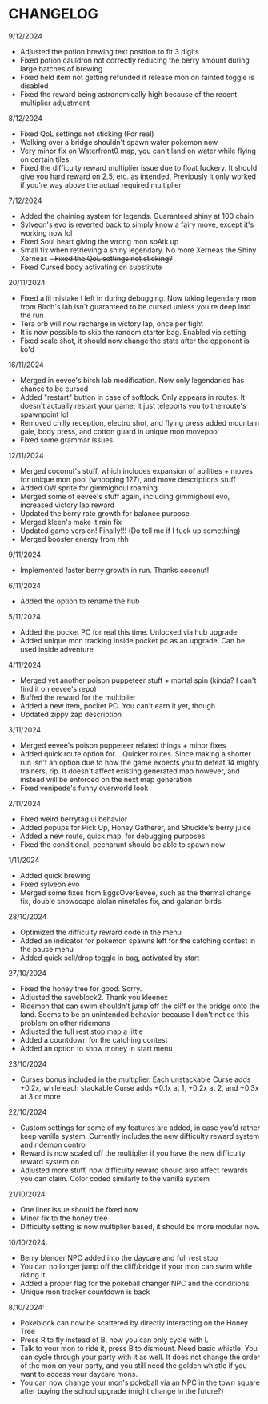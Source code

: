 # CHANGELOG

9/12/2024
- Adjusted the potion brewing text position to fit 3 digits
- Fixed potion cauldron not correctly reducing the berry amount during large batches of brewing
- Fixed held item not getting refunded if release mon on fainted toggle is disabled
- Fixed the reward being astronomically high because of the recent multiplier adjustment

8/12/2024
- Fixed QoL settings not sticking (For real)
- Walking over a bridge shouldn't spawn water pokemon now
- Very minor fix on Waterfront0 map, you can't land on water while flying on certain tiles
- Fixed the difficulty reward multiplier issue due to float fuckery. It should give you hard reward on 2.5, etc. as intended. Previously it only worked if you're way above the actual required multiplier

7/12/2024
- Added the chaining system for legends. Guaranteed shiny at 100 chain
- Sylveon's evo is reverted back to simply know a fairy move, except it's working now lol
- Fixed Soul heart giving the wrong mon spAtk up
- Small fix when retrieving a shiny legendary. No more Xerneas the Shiny Xerneas
~~- Fixed the QoL settings not sticking?~~
- Fixed Cursed body activating on substitute

20/11/2024
- Fixed a lil mistake I left in during debugging. Now taking legendary mon from Birch's lab isn't guaranteed to be cursed unless you're deep into the run
- Tera orb will now recharge in victory lap, once per fight
- It is now possible to skip the random starter bag. Enabled via setting
- Fixed scale shot, it should now change the stats after the opponent is ko'd

16/11/2024
- Merged in eevee's birch lab modification. Now only legendaries has chance to be cursed
- Added "restart" button in case of softlock. Only appears in routes. It doesn't actually restart your game, it just teleports you to the route's spawnpoint lol
- Removed chilly reception, electro shot, and flying press added mountain gale, body press, and cotton guard in unique mon movepool
- Fixed some grammar issues

12/11/2024
- Merged coconut's stuff, which includes expansion of abilities + moves for unique mon pool (whopping 127), and move descriptions stuff
- Added OW sprite for gimmighoul roaming
- Merged some of eevee's stuff again, including gimmighoul evo, increased victory lap reward
- Updated the berry rate growth for balance purpose
- Merged kleen's make it rain fix
- Updated game version! Finally!!! (Do tell me if I fuck up something)
- Merged booster energy from rhh

9/11/2024
- Implemented faster berry growth in run. Thanks coconut!

6/11/2024
- Added the option to rename the hub

5/11/2024
- Added the pocket PC for real this time. Unlocked via hub upgrade
- Added unique mon tracking inside pocket pc as an upgrade. Can be used inside adventure

4/11/2024 
- Merged yet another poison puppeteer stuff + mortal spin (kinda? I can't find it on eevee's repo)
- Buffed the reward for the multiplier
- Added a new item, pocket PC. You can't earn it yet, though
- Updated zippy zap description 

3/11/2024
- Merged eevee's poison puppeteer related things + minor fixes
- Added quick route option for... Quicker routes. Since making a shorter run isn't an option due to how the game expects you to defeat 14 mighty trainers, rip. It doesn't affect existing generated map however, and instead will be enforced on the next map generation
- Fixed venipede's funny overworld look

2/11/2024
- Fixed weird berrytag ui behavior
- Added popups for Pick Up, Honey Gatherer, and Shuckle's berry juice
- Added a new route, quick map, for debugging purposes
- Fixed the conditional, pecharunt should be able to spawn now

1/11/2024
- Added quick brewing
- Fixed sylveon evo
- Merged some fixes from EggsOverEevee, such as the thermal change fix, double snowscape alolan ninetales fix, and galarian birds

28/10/2024
- Optimized the difficulty reward code in the menu
- Added an indicator for pokemon spawns left for the catching contest in the pause menu
- Added quick sell/drop toggle in bag, activated by start 

27/10/2024
- Fixed the honey tree for good. Sorry.
- Adjusted the saveblock2. Thank you kleenex
- Ridemon that can swim shouldn't jump off the cliff or the bridge onto the land. Seems to be an unintended behavior because I don't notice this problem on other ridemons
- Adjusted the full rest stop map a little
- Added a countdown for the catching contest
- Added an option to show money in start menu

23/10/2024
- Curses bonus included in the multiplier. Each unstackable Curse adds +0.2x, while each stackable Curse adds +0.1x at 1, +0.2x at 2, and +0.3x at 3 or more

22/10/2024
- Custom settings for some of my features are added, in case you'd rather keep vanilla system.  Currently includes the new difficulty reward system and ridemon control
- Reward is now scaled off the multiplier if you have the new difficulty reward system on
- Adjusted more stuff, now difficulty reward should also affect rewards you can claim. Color coded similarly to the vanilla system

21/10/2024:
- One liner issue should be fixed now
- Minor fix to the honey tree
- Difficulty setting is now multiplier based, it should be more modular now.

10/10/2024:
- Berry blender NPC added into the daycare and full rest stop
- You can no longer jump off the cliff/bridge if your mon can swim while riding it.
- Added a proper flag for the pokeball changer NPC and the conditions.
- Unique mon tracker countdown is back

8/10/2024:
- Pokeblock can now be scattered by directly interacting on the Honey Tree
- Press R to fly instead of B, now you can only cycle with L
- Talk to your mon to ride it, press B to dismount. Need basic whistle. You can cycle through your party with it as well. It does not change the order of the mon on your party, and you still need the golden whistle if you want to access your daycare mons.
- You can now change your mon's pokeball via an NPC in the town square after buying the school upgrade (might change in the future?)

